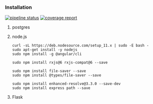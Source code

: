 ### Installation
[![pipeline status](https://gitlab.com/myslak/wonderful_myslak_world/badges/master/pipeline.svg)](https://gitlab.com/myslak/wonderful_myslak_world/commits/yml)
[![coverage report](https://gitlab.com/myslak/wonderful_myslak_world/badges/master/coverage.svg)](https://gitlab.com/myslak/wonderful_myslak_world/commits/yml)
1. postgres
2. node.js
    ```
    curl -sL https://deb.nodesource.com/setup_11.x | sudo -E bash -
    sudo apt-get install -y nodejs
    sudo npm install -g @angular/cli

    sudo npm install rxjs@6 rxjs-compat@6 --save
    
    sudo npm install file-saver --save
    sudo npm install @types/file-saver --save
    
    sudo npm install enhanced-resolve@3.3.0 --save-dev
    sudo npm install express path --save
    ```


3. Flask


